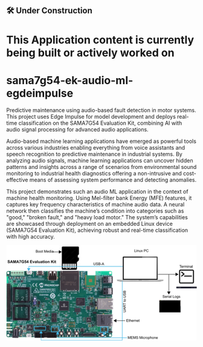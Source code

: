 ## 🛠️ Under Construction  
# This Application content is currently being built or actively worked on


# sama7g54-ek-audio-ml-egdeimpulse
Predictive maintenance using audio-based fault detection in motor systems. This project uses Edge Impulse for model development and deploys real-time classification on the SAMA7G54 Evaluation Kit, combining AI with audio signal processing for advanced audio applications.

Audio-based machine learning applications have emerged as powerful tools across various industries enabling everything from voice assistants and speech recognition to predictive maintenance in industrial systems. By analyzing audio signals, machine learning applications can uncover hidden patterns and insights across a range of scenarios from environmental sound monitoring to industrial health diagnostics offering a non-intrusive and cost-effective means of assessing system performance and detecting anomalies.

This project demonstrates such an audio ML application in the context of machine health monitoring. Using Mel-filter bank Energy (MFE) features, it captures key frequency characteristics of machine audio data. A neural network then classifies the machine’s condition into categories such as "good," "broken fault," and "heavy load motor." The system’s capabilities are showcased through deployment on an embedded Linux device (SAMA7G54 Evaluation Kit), achieving robust and real-time classification with high accuracy.

![Set-up](Hardware%20Setup%20SAMA7G54.png)
